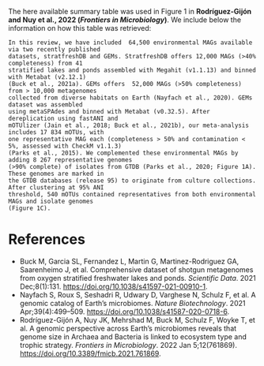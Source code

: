 The here available summary table was used in Figure 1 in <b>Rodríguez-Gijón and Nuy et al., 2022 (<i>Frontiers in Microbiology</i>)</b>. We include below the information on how this table was retrieved:

```
In this review, we have included  64,500 environmental MAGs available via two recently published 
datasets, stratfreshDB and GEMs. StratfreshDB offers 12,000 MAGs (>40% completeness) from 41 
stratified lakes and ponds assembled with Megahit (v1.1.13) and binned with Metabat (v2.12.1) 
(Buck et al., 2021a). GEMs offers  52,000 MAGs (>50% completeness) from > 10,000 metagenomes 
collected from diverse habitats on Earth (Nayfach et al., 2020). GEMs dataset was assembled 
using metaSPAdes and binned with Metabat (v0.32.5). After dereplication using fastANI and 
mOTUlizer (Jain et al., 2018; Buck et al., 2021b), our meta-analysis includes 17 834 mOTUs, with 
one representative MAG each (completeness > 50% and contamination < 5%, assessed with CheckM v1.1.3)
(Parks et al., 2015). We complemented these environmental MAGs by adding 8 267 representative genomes
(>90% complete) of isolates from GTDB (Parks et al., 2020; Figure 1A). These genomes are marked in 
the GTDB databases (release 95) to originate from culture collections. After clustering at 95% ANI 
threshold, 540 mOTUs contained representatives from both environmental MAGs and isolate genomes 
(Figure 1C).
```

# References

- Buck M, Garcia SL, Fernandez L, Martin G, Martinez-Rodriguez GA, Saarenheimo J, et al. Comprehensive dataset of shotgun metagenomes from oxygen stratified freshwater lakes and ponds. <i>Scientific Data</i>. 2021 Dec;8(1):131. https://doi.org/10.1038/s41597-021-00910-1.
- Nayfach S, Roux S, Seshadri R, Udwary D, Varghese N, Schulz F, et al. A genomic catalog of Earth’s microbiomes. <i>Nature Biotechnology</i>. 2021 Apr;39(4):499–509. https://doi.org/10.1038/s41587-020-0718-6. 
- Rodríguez-Gijón A, Nuy JK, Mehrshad M, Buck M, Schulz F, Woyke T, et al. A genomic perspective across Earth’s microbiomes reveals that genome size in Archaea and Bacteria is linked to ecosystem type and trophic strategy. <i>Frontiers in Microbiology</i>. 2022 Jan 5;12(761869). https://doi.org/10.3389/fmicb.2021.761869.
